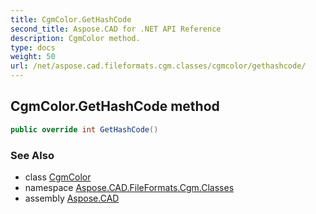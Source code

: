 ```yaml
---
title: CgmColor.GetHashCode
second_title: Aspose.CAD for .NET API Reference
description: CgmColor method. 
type: docs
weight: 50
url: /net/aspose.cad.fileformats.cgm.classes/cgmcolor/gethashcode/
---
```

## CgmColor.GetHashCode method

```csharp
public override int GetHashCode()
```

### See Also

* class [CgmColor](../)
* namespace [Aspose.CAD.FileFormats.Cgm.Classes](../../cgmcolor/)
* assembly [Aspose.CAD](../../../)


